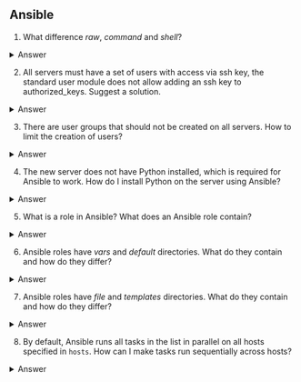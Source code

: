 ## Ansible

1. What difference *raw*, *command* and *shell*?

<details>
  <summary>Answer</summary>

The *raw* module differs from *command* and *shell* in that it does not perform additional processing on command execution. This additional processing is present in almost every Ansible module. The *raw* module passes the command as is, in "raw" form, without checks. The *command* and *shell* modules differ in that in the *command* module, the command is executed without going through the `/bin/sh` shell. Therefore, variables defined in the shell and redirections - pipes will not work. The *shell* module executes commands through the default shell `/bin/sh`. Therefore, shell variables and redirections will be available there.

</details>

2. All servers must have a set of users with access via ssh key, the standard user module does not allow adding an ssh key to authorized_keys. Suggest a solution.

<details>
  <summary>Answer</summary>

1. Use the `authorized_key` module to add keys.
2. Use the `shell` module to manually add the key using the `cat {{ PUBLIC_SSH_KEY }} >> /home/{{ USER }}/.ssh/authorized_keys` command. In this case, the Jinja2 templates PUBLIC_SSH_KEY and USER must be specified.

</details>

3. There are user groups that should not be created on all servers. How to limit the creation of users?

<details>
  <summary>Answer</summary>

Group the servers on which user groups should be created in the inventory or write a condition in the playbook that receives a list of servers on which the task must be performed.

</details>

4. The new server does not have Python installed, which is required for Ansible to work. How do I install Python on the server using Ansible?

<details>
  <summary>Answer</summary>

Use the `raw` module, which you pass the command to install python on the server. The `raw` module takes the command without any additional Python processing and executes it on the server.

</details>

5. What is a role in Ansible? What does an Ansible role contain?

<details>
  <summary>Answer</summary>

An Ansible role is a structured playbook containing, at a minimum, a set of tasks and, additionally, event handlers, variables (default and vars), files, templates, descriptions and dependencies (metadata), and tests.

</details>

6. Ansible roles have *vars* and *default* directories. What do they contain and how do they differ?

<details>
  <summary>Answer</summary>

Ansible applies an order of precedence to variables. The list below is in ascending order of precedence.

1. command line values (for example, -u my_user, these are not variables)
2. role defaults (defined in role/defaults/main.yml)
3. inventory file or script group vars
4. inventory group_vars/all
5. playbook group_vars/all
6. inventory group_vars/*
7. playbook group_vars/*
8. inventory file or script host vars
9. inventory host_vars/*
10. playbook host_vars/*
11. host facts / cached set_facts
12. play vars
13. play vars_prompt
14. play vars_files
15. role vars (define in role/vars/main.yml)
16. block vars (only tasks in `block`)
17. task vars (only tasks)
18. include_vars
19. set_facts / registered vars
20. role (and include_role) params
21. include params
22. extra vars (for example, -e "user=my_user")(всегда приоритетнее)

Accordingly, variables in *vars* will have higher priority than those in *defaults*.

</details>

7. Ansible roles have *file* and *templates* directories. What do they contain and how do they differ?

<details>
  <summary>Answer</summary>

*files* - contains files that will be copied to the configured hosts; it can also contain scripts that will later be run on the hosts.

*templates* - contains file templates with variables.

</details>

8. By default, Ansible runs all tasks in the list in parallel on all hosts specified in `hosts`. How can I make tasks run sequentially across hosts?

<details>
  <summary>Answer</summary>

You need to set the `serial: 1` parameter to define the number of hosts on which the tasks will be executed in parallel. The value 1 will mean that all tasks will be executed in parallel on 1 host at a time.

Documentation link: https://docs.ansible.com/ansible/latest/user_guide/playbooks_strategies.html#setting-the-batch-size-with-serial

</details>
